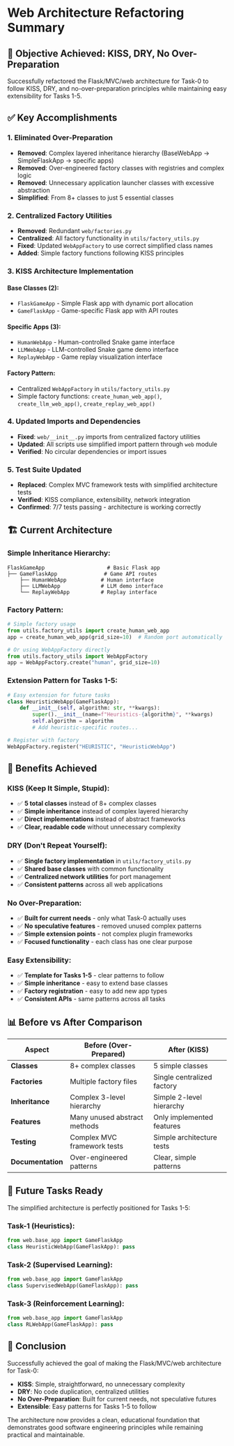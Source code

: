 # Web Architecture Refactoring Summary

## 🎯 **Objective Achieved: KISS, DRY, No Over-Preparation**

Successfully refactored the Flask/MVC/web architecture for Task-0 to follow KISS, DRY, and no-over-preparation principles while maintaining easy extensibility for Tasks 1-5.

## ✅ **Key Accomplishments**

### **1. Eliminated Over-Preparation**
- **Removed**: Complex layered inheritance hierarchy (BaseWebApp → SimpleFlaskApp → specific apps)
- **Removed**: Over-engineered factory classes with registries and complex logic
- **Removed**: Unnecessary application launcher classes with excessive abstraction
- **Simplified**: From 8+ classes to just 5 essential classes

### **2. Centralized Factory Utilities**
- **Removed**: Redundant `web/factories.py` 
- **Centralized**: All factory functionality in `utils/factory_utils.py`
- **Fixed**: Updated `WebAppFactory` to use correct simplified class names
- **Added**: Simple factory functions following KISS principles

### **3. KISS Architecture Implementation**

#### **Base Classes (2):**
- `FlaskGameApp` - Simple Flask app with dynamic port allocation
- `GameFlaskApp` - Game-specific Flask app with API routes

#### **Specific Apps (3):**
- `HumanWebApp` - Human-controlled Snake game interface
- `LLMWebApp` - LLM-controlled Snake game demo interface  
- `ReplayWebApp` - Game replay visualization interface

#### **Factory Pattern:**
- Centralized `WebAppFactory` in `utils/factory_utils.py`
- Simple factory functions: `create_human_web_app()`, `create_llm_web_app()`, `create_replay_web_app()`

### **4. Updated Imports and Dependencies**
- **Fixed**: `web/__init__.py` imports from centralized factory utilities
- **Updated**: All scripts use simplified import pattern through `web` module
- **Verified**: No circular dependencies or import issues

### **5. Test Suite Updated**
- **Replaced**: Complex MVC framework tests with simplified architecture tests
- **Verified**: KISS compliance, extensibility, network integration
- **Confirmed**: 7/7 tests passing - architecture is working correctly

## 🏗️ **Current Architecture**

### **Simple Inheritance Hierarchy:**
```
FlaskGameApp                    # Basic Flask app
├── GameFlaskApp               # Game API routes
    ├── HumanWebApp           # Human interface
    ├── LLMWebApp             # LLM demo interface
    └── ReplayWebApp          # Replay interface
```

### **Factory Pattern:**
```python
# Simple factory usage
from utils.factory_utils import create_human_web_app
app = create_human_web_app(grid_size=10)  # Random port automatically

# Or using WebAppFactory directly
from utils.factory_utils import WebAppFactory
app = WebAppFactory.create("human", grid_size=10)
```

### **Extension Pattern for Tasks 1-5:**
```python
# Easy extension for future tasks
class HeuristicWebApp(GameFlaskApp):
    def __init__(self, algorithm: str, **kwargs):
        super().__init__(name=f"Heuristics-{algorithm}", **kwargs)
        self.algorithm = algorithm
        # Add heuristic-specific routes...

# Register with factory
WebAppFactory.register("HEURISTIC", "HeuristicWebApp")
```

## 🎯 **Benefits Achieved**

### **KISS (Keep It Simple, Stupid):**
- ✅ **5 total classes** instead of 8+ complex classes
- ✅ **Simple inheritance** instead of complex layered hierarchy
- ✅ **Direct implementations** instead of abstract frameworks
- ✅ **Clear, readable code** without unnecessary complexity

### **DRY (Don't Repeat Yourself):**
- ✅ **Single factory implementation** in `utils/factory_utils.py`
- ✅ **Shared base classes** with common functionality
- ✅ **Centralized network utilities** for port management
- ✅ **Consistent patterns** across all web applications

### **No Over-Preparation:**
- ✅ **Built for current needs** - only what Task-0 actually uses
- ✅ **No speculative features** - removed unused complex patterns
- ✅ **Simple extension points** - not complex plugin frameworks
- ✅ **Focused functionality** - each class has one clear purpose

### **Easy Extensibility:**
- ✅ **Template for Tasks 1-5** - clear patterns to follow
- ✅ **Simple inheritance** - easy to extend base classes
- ✅ **Factory registration** - easy to add new app types
- ✅ **Consistent APIs** - same patterns across all tasks

## 📊 **Before vs After Comparison**

| Aspect | Before (Over-Prepared) | After (KISS) |
|--------|----------------------|--------------|
| **Classes** | 8+ complex classes | 5 simple classes |
| **Factories** | Multiple factory files | Single centralized factory |
| **Inheritance** | Complex 3-level hierarchy | Simple 2-level hierarchy |
| **Features** | Many unused abstract methods | Only implemented features |
| **Testing** | Complex MVC framework tests | Simple architecture tests |
| **Documentation** | Over-engineered patterns | Clear, simple patterns |

## 🚀 **Future Tasks Ready**

The simplified architecture is perfectly positioned for Tasks 1-5:

### **Task-1 (Heuristics):**
```python
from web.base_app import GameFlaskApp
class HeuristicWebApp(GameFlaskApp): pass
```

### **Task-2 (Supervised Learning):**
```python
from web.base_app import GameFlaskApp  
class SupervisedWebApp(GameFlaskApp): pass
```

### **Task-3 (Reinforcement Learning):**
```python
from web.base_app import GameFlaskApp
class RLWebApp(GameFlaskApp): pass
```

## 🎉 **Conclusion**

Successfully achieved the goal of making the Flask/MVC/web architecture for Task-0:
- **KISS**: Simple, straightforward, no unnecessary complexity
- **DRY**: No code duplication, centralized utilities
- **No Over-Preparation**: Built for current needs, not speculative futures
- **Extensible**: Easy patterns for Tasks 1-5 to follow

The architecture now provides a clean, educational foundation that demonstrates good software engineering principles while remaining practical and maintainable. 